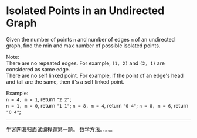 # Isolated Points in an Undirected Graph

Given the number of points `n` and number of edges `m` of an undirected graph, find the min and max number of possible isolated points.

Note:  
There are no repeated edges. For example, `(1, 2)` and `(2, 1)` are considered as same edge.  
There are no self linked point. For example, if the point of an edge's head and tail are the same, then it's a self linked point.

Example:  
`n = 4, m = 1`, return `"2 2"`;  
`n = 1, m = 0`, return `"1 1"`;
`n = 8, m = 4`, return `"0 4"`;
`n = 8, m = 6`, return `"0 4"`;

---
牛客网海归面试编程题第一题。
数学方法。。。。。
